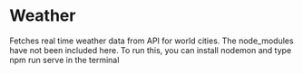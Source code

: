 # Weather
Fetches real time weather data from API for world cities.
The node_modules have not been included here.
To run this, you can install nodemon and type npm run serve in the terminal
